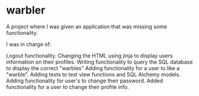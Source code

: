 # warbler

A project where I was given an application that was missing some functionality. 

I was in charge of:

Logout functionality.
Changing the HTML using jinja to display users information on their profiles.
Writing functionality to query the SQL database to display the correct "warbles"
Adding functionality for a user to like a "warble".
Adding tests to test view functions and SQL Alchemy models.
Adding functionality for user's to change their password.
Added functionality for a user to change their profile info.
